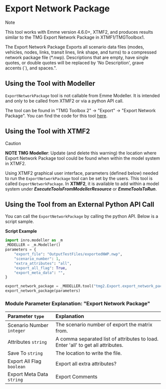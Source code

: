 # **Export Network Package**

> [!NOTE]
> This tool works with Emme version 4.6.0+, XTMF2, and produces results similar to the TMG Export Network Package in XTMF1/TMGToolbox1.

The Export Network Package Exports all scenario data files (modes, vehicles, nodes, links, transit lines, link shape, and turns) to a compressed network package file (\*.nwp). Descriptions that are empty, have single quotes, or double quotes will be replaced by 'No Description', grave accents (`), and spaces.".

## **Using the Tool with Modeller**

`ExportNetworkPackage` tool is not callable from Emme Modeller. It is intended and only to be called from XTMF2 or via a python API call.

The tool can be found in "TMG Toolbox 2" -> "Export" -> "Export Network Package". You can
find the code for this tool [here](https://github.com/TravelModellingGroup/TMG.EMME/blob/master/TMG.EMME/TMGToolbox2/src/Export/export_network_package.py).

## **Using the Tool with XTMF2**

> [!CAUTION] 
> **NOTE TMG Modeller**: Update (and delete this warning) the location where Export Network Package tool could be found when within the model system in XTMF2.

Using XTMF2 graphical user interface, parameters (defined below) needed to run the `ExportNetworkPackage` tool can be set by the users. This tool is called `ExportNetworkPackage`. In **XTMF2**, it is available to add within a model system under **_ExecuteToolsFromModellerResource_** or **_EmmeToolsToRun_**.

## **Using the Tool from an External Python API Call**

You can call the `ExportNetworkPackage` by calling the python API. Below is a script sample.

**Script Example**

```python
import inro.modeller as _m
_MODELLER = _m.Modeller()
parameters = {
    "export_file": "OutputTestFiles/exportedNWP.nwp",
    "scenario_number": 1,
    "extra_attributes": "all",
    "export_all_flag": True,
    "export_meta_data": "",
}

export_network_package = _MODELLER.tool("tmg2.Export.export_network_package")
export_network_package(parameters)
```

### Module Parameter Explanation: "Export Network Package"

| Parameter `type`          | Explanation                                                                      |
| :------------------------ | :------------------------------------------------------------------------------- |
| Scenario Number `integer` | The scenario number of export the matrix from.                                   |
| Attributes `string`       | A comma separated list of attributes to load. Enter 'all' to get all attributes. |
| Save To `string`          | The location to write the file.                                                  |
| Export All Flag `boolean` | Export all extra attributes?                                                     |
| Export Meta Data `string` | Export Comments                                                                  |
